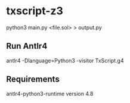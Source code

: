 # txscript-z3

python3 main.py <file.sol> <number of transitions> <number of agents> > output.py


## Run Antlr4

antlr4 -Dlanguage=Python3 -visitor TxScript.g4 

## Requirements
antlr4-python3-runtime version 4.8